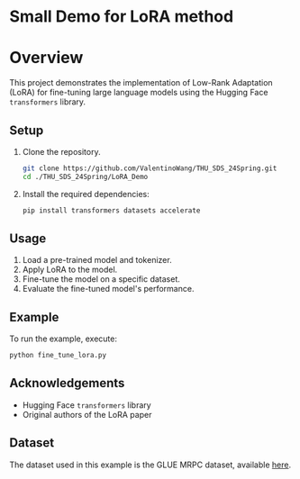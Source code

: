 
# Small Demo for LoRA method

# Overview
This project demonstrates the implementation of Low-Rank Adaptation (LoRA) for fine-tuning large language models using the Hugging Face `transformers` library.

## Setup
1. Clone the repository.
   ```bash
   git clone https://github.com/ValentinoWang/THU_SDS_24Spring.git
   cd ./THU_SDS_24Spring/LoRA_Demo
    ```

3. Install the required dependencies:
    ```bash
    pip install transformers datasets accelerate
    ```

## Usage
1. Load a pre-trained model and tokenizer.
2. Apply LoRA to the model.
3. Fine-tune the model on a specific dataset.
4. Evaluate the fine-tuned model's performance.

## Example
To run the example, execute:
```bash
python fine_tune_lora.py
```

## Acknowledgements
- Hugging Face `transformers` library
- Original authors of the LoRA paper

## Dataset
The dataset used in this example is the GLUE MRPC dataset, available [here](https://gluebenchmark.com/tasks).
